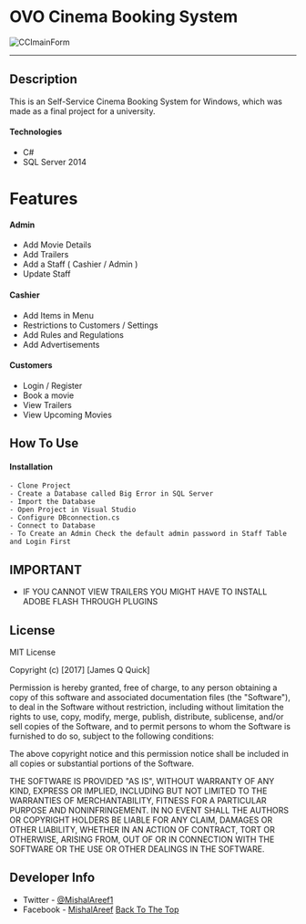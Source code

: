 # OVO Cinema Booking System
![CCImainForm](https://user-images.githubusercontent.com/53239920/83960268-7d21ba80-a8b9-11ea-9c08-df4968ec2542.JPG)



---


## Description

This is an Self-Service Cinema Booking System for Windows, which was made as a final project for a university. 

#### Technologies

- C#
- SQL Server 2014

# Features

#### Admin
- Add Movie Details
- Add Trailers
- Add a Staff ( Cashier / Admin )
- Update Staff

#### Cashier
- Add Items in Menu
- Restrictions to Customers / Settings
- Add Rules and Regulations
- Add Advertisements

#### Customers 
- Login / Register
- Book a movie
- View Trailers
- View Upcoming Movies

## How To Use

#### Installation

    - Clone Project
    - Create a Database called Big Error in SQL Server
    - Import the Database
    - Open Project in Visual Studio
    - Configure DBconnection.cs
    - Connect to Database
    - To Create an Admin Check the default admin password in Staff Table and Login First
    
 ## IMPORTANT
 * IF YOU CANNOT VIEW TRAILERS YOU MIGHT HAVE TO INSTALL ADOBE FLASH THROUGH PLUGINS
 


## License

MIT License

Copyright (c) [2017] [James Q Quick]

Permission is hereby granted, free of charge, to any person obtaining a copy
of this software and associated documentation files (the "Software"), to deal
in the Software without restriction, including without limitation the rights
to use, copy, modify, merge, publish, distribute, sublicense, and/or sell
copies of the Software, and to permit persons to whom the Software is
furnished to do so, subject to the following conditions:

The above copyright notice and this permission notice shall be included in all
copies or substantial portions of the Software.

THE SOFTWARE IS PROVIDED "AS IS", WITHOUT WARRANTY OF ANY KIND, EXPRESS OR
IMPLIED, INCLUDING BUT NOT LIMITED TO THE WARRANTIES OF MERCHANTABILITY,
FITNESS FOR A PARTICULAR PURPOSE AND NONINFRINGEMENT. IN NO EVENT SHALL THE
AUTHORS OR COPYRIGHT HOLDERS BE LIABLE FOR ANY CLAIM, DAMAGES OR OTHER
LIABILITY, WHETHER IN AN ACTION OF CONTRACT, TORT OR OTHERWISE, ARISING FROM,
OUT OF OR IN CONNECTION WITH THE SOFTWARE OR THE USE OR OTHER DEALINGS IN THE
SOFTWARE.

## Developer Info

- Twitter - [@MishalAreef1](https://twitter.com/MishalAreef1)
- Facebook - [MishalAreef](https://www.facebook.com/AlexiMish)
[Back To The Top](#read-me-template)

